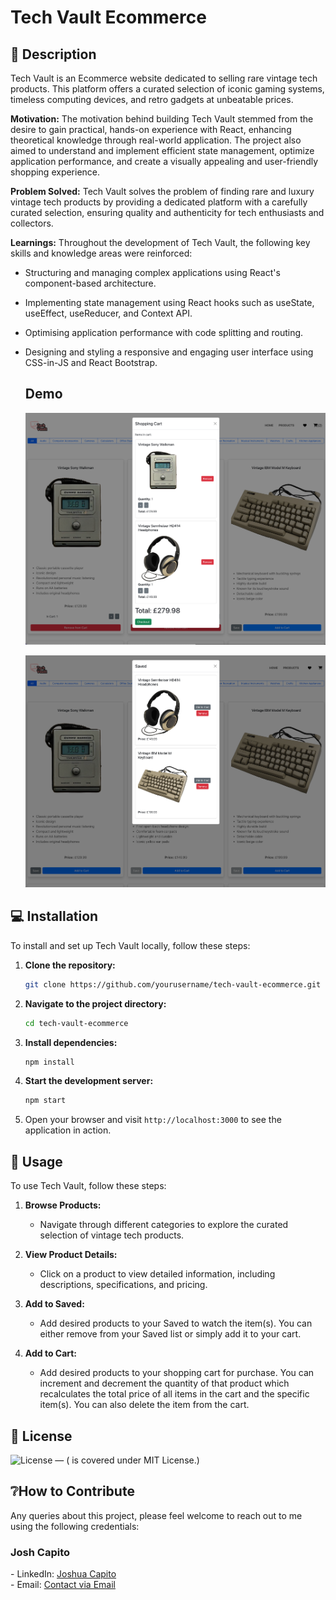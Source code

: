 # Tech Vault Ecommerce

## 📝 **Description**

Tech Vault is an Ecommerce website dedicated to selling rare vintage tech products. This platform offers a curated selection of iconic gaming systems, timeless computing devices, and retro gadgets at unbeatable prices.

**Motivation:**
The motivation behind building Tech Vault stemmed from the desire to gain practical, hands-on experience with React, enhancing theoretical knowledge through real-world application. The project also aimed to understand and implement efficient state management, optimize application performance, and create a visually appealing and user-friendly shopping experience.

**Problem Solved:**
Tech Vault solves the problem of finding rare and luxury vintage tech products by providing a dedicated platform with a carefully curated selection, ensuring quality and authenticity for tech enthusiasts and collectors.

**Learnings:**
Throughout the development of Tech Vault, the following key skills and knowledge areas were reinforced:

- Structuring and managing complex applications using React's component-based architecture.
- Implementing state management using React hooks such as useState, useEffect, useReducer, and Context API.
- Optimising application performance with code splitting and routing.
- Designing and styling a responsive and engaging user interface using CSS-in-JS and React Bootstrap.

  ## **Demo**

  ![Adding products to Cart](src/assets/add_products_to_cart_demo.png)

  ![Adding products to Saved](src/assets/add_products_to_saved.png)

## 💻 **Installation**

To install and set up Tech Vault locally, follow these steps:

1. **Clone the repository:**
   ```bash
   git clone https://github.com/yourusername/tech-vault-ecommerce.git
   ```
2. **Navigate to the project directory:**
   ```bash
   cd tech-vault-ecommerce
   ```
3. **Install dependencies:**
   ```bash
   npm install
   ```
4. **Start the development server:**
   ```bash
   npm start
   ```
5. Open your browser and visit `http://localhost:3000` to see the application in action.

## 🚀 **Usage**

To use Tech Vault, follow these steps:

1. **Browse Products:**
   - Navigate through different categories to explore the curated selection of vintage tech products.
2. **View Product Details:**

   - Click on a product to view detailed information, including descriptions, specifications, and pricing.

3. **Add to Saved:**

   - Add desired products to your Saved to watch the item(s). You can either remove from your Saved list or simply add it to your cart.

4. **Add to Cart:**

   - Add desired products to your shopping cart for purchase. You can increment and decrement the quantity of that product which recalculates the total price of all items in the cart and the specific item(s). You can also delete the item from the cart.

## 🪪 **License**

![License](https://img.shields.io/badge/license-MIT-green) — (<Project-Title> is covered under MIT License.)

## ❔**How to Contribute**

Any queries about this project, please feel welcome to reach out to me using the following credentials:

<h3>Josh Capito</h3>
- LinkedIn: <a href="https://linkedin.com/joshuaecapito">Joshua Capito</a>
<br />
- Email: <a href="mailto:joshuaecapito22@gmail.com">Contact via Email</a>

